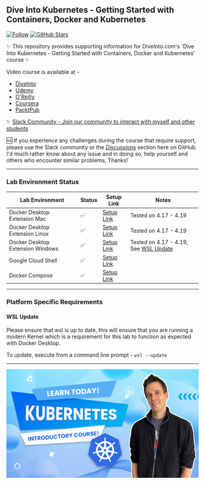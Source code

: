 ## Dive Into Kubernetes - Getting Started with Containers, Docker and Kubernetes

[![Follow](https://shields.io/twitter/follow/jamesspurin?label=Follow)](https://twitter.com/jamesspurin)
[![GitHub Stars](https://shields.io/docker/pulls/spurin/diveintokubernetes-introduction-lab?dummy=unused)](https://hub.docker.com/r/spurin/diveintokubernetes-introduction-lab)

✨ This repository provides supporting information for DiveInto.com's 'Dive Into Kubernetes - Getting Started with Containers, Docker and Kubernetes' course ✨

Video course is available at -

* [DiveInto](TBC.)
* [Udemy](TBC.)
* [O'Reilly](TBC.)
* [Coursera](TBC.)
* [PacktPub](TBC.)

✨ [Slack Community - Join our community to interact with myself and other students](https://community.diveinto.com)

🆘 If you experience any challenges during the course that require support, please use the Slack community or the [Discussions](https://github.com/spurin/diveintokubernetes/discussions) section here on GitHub. I'd much rather know about any issue and in doing so, help yourself and others who encounter similar problems, Thanks!

---

### Lab Environment Status

| Lab Environment | Status | Setup Link| Notes |
| ----------- | ----------- | ----------- | ----------- |
| Docker Desktop Extension Mac | ✅ | [Setup Link](https://github.com/spurin/diveintokubernetes/tree/extension) | Tested on 4.17 - 4.19 |
| Docker Desktop Extension Linux | ✅ | [Setup Link](https://github.com/spurin/diveintokubernetes/tree/extension) |Tested on 4.17 - 4.19 |
| Docker Desktop Extension Windows | ✅ | [Setup Link](https://github.com/spurin/diveintokubernetes/tree/extension) | Tested on 4.17 - 4.19, See [WSL Update](https://github.com/spurin/diveintokubernetes/edit/main/README.md#windows-wsl-environments) |
| Google Cloud Shell | ✅ | [Setup Link](https://github.com/spurin/diveintokubernetes/tree/cloudshell) | |
| Docker Compose | ✅ | [Setup Link](https://github.com/spurin/diveintokubernetes/tree/compose)| |

---

### Platform Specific Requirements

#### WSL Update

Please ensure that wsl is up to date, this will ensure that you are running a modern Kernel which is a requirement for this lab to function as expected with Docker Desktop.

To update, execute from a command line prompt - ```wsl --update```

---

![DiveIntoKubernetes Cover](DiveIntoKubernetes_Cover.png?raw=true "Dive Into Kubernetes - Getting Started with Containers, Docker and Kubernetes")
